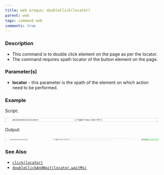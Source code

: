 ```yaml
---
title: web &raquo; doubleClick(locator)
parent: web
tags: command web
comments: true
---
```


### Description

*   This command is to double  click element on the page as per the locator.
*   The command requires xpath locator of the button element on the page.

### Parameter(s)

- **locator** - this parameter is the xpath of the element on which action need to be performed.

### Example

Script:

![](image/doubleClick_01.png)

Output:

![](image/doubleClick_02.png)

### See Also

*   [`click(locator)`](click(locator))
*   [`doubleClickAndWait(locator,waitMs)`](doubleClickAndWait(locator,waitMs))